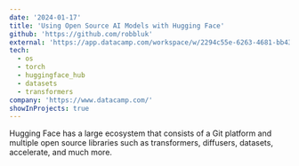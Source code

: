 ```yaml
---
date: '2024-01-17'
title: 'Using Open Source AI Models with Hugging Face'
github: 'https://github.com/robbluk'
external: 'https://app.datacamp.com/workspace/w/2294c55e-6263-4681-bb43-3c899fc4e100/edit'
tech:
  - os
  - torch
  - huggingface_hub
  - datasets
  - transformers
company: 'https://www.datacamp.com/'
showInProjects: true
---
```


Hugging Face has a large ecosystem that consists of a Git platform and multiple open source libraries such as transformers, diffusers, datasets, accelerate, and much more.
